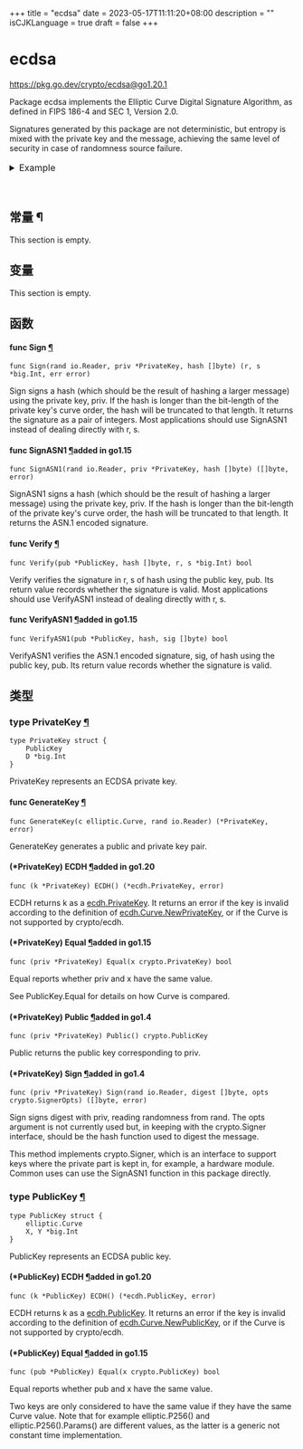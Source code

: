 +++
title = "ecdsa"
date = 2023-05-17T11:11:20+08:00
description = ""
isCJKLanguage = true
draft = false
+++
# ecdsa

https://pkg.go.dev/crypto/ecdsa@go1.20.1



Package ecdsa implements the Elliptic Curve Digital Signature Algorithm, as defined in FIPS 186-4 and SEC 1, Version 2.0.

Signatures generated by this package are not deterministic, but entropy is mixed with the private key and the message, achieving the same level of security in case of randomness source failure.

<details tabindex="-1" id="example-package" class="Documentation-exampleDetails js-exampleContainer" style="box-sizing: border-box; border: 0px; font-style: inherit; font-variant: inherit; font-weight: inherit; font-stretch: inherit; line-height: inherit; font-family: inherit; font-size: 16px; margin: 1rem 0px 0px; padding: 0px; vertical-align: baseline; display: block;"><summary class="Documentation-exampleDetailsHeader" style="box-sizing: border-box; border: 0px; font-style: inherit; font-variant: inherit; font-weight: inherit; font-stretch: inherit; line-height: inherit; font-family: inherit; font-size: 16px; margin: 0px 0px 2rem; padding: 0px; vertical-align: baseline; color: var(--color-brand-primary); cursor: pointer; outline: none; text-decoration: none;">Example<span>&nbsp;</span><a href="https://pkg.go.dev/crypto/ecdsa@go1.20.1#example-package" style="box-sizing: border-box; border: 0px; font-style: inherit; font-variant: inherit; font-weight: inherit; font-stretch: inherit; line-height: inherit; font-family: inherit; font-size: 16px; margin: 0px; padding: 0px; vertical-align: baseline; color: var(--color-brand-primary); text-decoration: none; opacity: 0;">¶</a></summary><div class="Documentation-exampleDetailsBody" style="box-sizing: border-box; border: 0px; font-style: inherit; font-variant: inherit; font-weight: inherit; font-stretch: inherit; line-height: inherit; font-family: inherit; font-size: 16px; margin: 0px; padding: 0px; vertical-align: baseline;"><textarea class="Documentation-exampleCode code" spellcheck="false" style="box-sizing: border-box; font-style: inherit; font-variant: inherit; font-weight: inherit; font-stretch: inherit; font-size: 0.875rem; line-height: 1.5em; font-family: SFMono-Regular, Consolas, &quot;Liberation Mono&quot;, Menlo, monospace; background-color: var(--color-background-accented); border: var(--border); border-top-left-radius: ; border-top-right-radius: ; border-bottom-right-radius: 0px; border-bottom-left-radius: 0px; color: var(--color-text); overflow-x: auto; padding: 0.625rem; tab-size: 4; white-space: pre; height: 37.125rem; outline: none; resize: none; width: 981.76px; margin: 0px;"></textarea><pre style="box-sizing: border-box; border: var(--border); font-style: inherit; font-variant: inherit; font-weight: inherit; font-stretch: inherit; line-height: 1.5em; font-family: SFMono-Regular, Consolas, &quot;Liberation Mono&quot;, Menlo, monospace; font-size: 0.875rem; margin: -0.25rem 0px 1rem; padding: 0.625rem; vertical-align: baseline; background-color: var(--color-background-accented); border-radius: 0px 0px 0.3rem 0.3rem; color: var(--color-text); overflow-x: auto; tab-size: 4; white-space: pre;"><span class="Documentation-exampleOutputLabel" style="box-sizing: border-box; border: 0px; font-style: inherit; font-variant: inherit; font-weight: inherit; font-stretch: inherit; line-height: inherit; font-family: inherit; font-size: 14px; margin: 0px; padding: 0px; vertical-align: baseline; color: var(--color-text-subtle);"></span><span class="Documentation-exampleOutput" style="box-sizing: border-box; border: 0px; font-style: inherit; font-variant: inherit; font-weight: inherit; font-stretch: inherit; line-height: inherit; font-family: inherit; font-size: 14px; margin: 0px 0px 0.5rem; padding: 0px; vertical-align: baseline; border-top-left-radius: 0px; border-top-right-radius: 0px;"></span></pre></div><div class="Documentation-exampleButtonsContainer" style="box-sizing: border-box; border: 0px; font-style: inherit; font-variant: inherit; font-weight: inherit; font-stretch: inherit; line-height: inherit; font-family: inherit; font-size: 16px; margin: 0.5rem 0px 0px; padding: 0px; vertical-align: baseline; align-items: center; display: flex; justify-content: flex-end;"><p class="Documentation-exampleError" role="alert" aria-atomic="true" style="box-sizing: border-box; border: 0px; font-style: inherit; font-variant: inherit; font-weight: inherit; font-stretch: inherit; line-height: 1.5rem; font-family: inherit; font-size: 1rem; margin: 1rem 0px; padding: 0px 0.5rem 0px 0px; vertical-align: baseline; max-width: 60rem; color: var(--pink);"></p><button class="Documentation-exampleShareButton" aria-label="Share Code" style="box-sizing: border-box; border: 0.0625rem solid var(--turq-dark); font: inherit; margin: 0px 0px 0px 0.5rem; padding: 0px 1rem; vertical-align: baseline; border-radius: 0.25rem; cursor: pointer; height: 2rem; background-color: var(--white); color: var(--turq-dark);"></button><button class="Documentation-exampleFormatButton" aria-label="Format Code" style="box-sizing: border-box; border: 0.0625rem solid var(--turq-dark); font: inherit; margin: 0px 0px 0px 0.5rem; padding: 0px 1rem; vertical-align: baseline; border-radius: 0.25rem; cursor: pointer; height: 2rem; background-color: var(--white); color: var(--turq-dark);"></button><button class="Documentation-exampleRunButton" aria-label="Run Code" style="box-sizing: border-box; border: 0.0625rem solid var(--turq-dark); font: inherit; margin: 0px 0px 0px 0.5rem; padding: 0px 1rem; vertical-align: baseline; border-radius: 0.25rem; cursor: pointer; height: 2rem; background-color: var(--turq-dark); color: var(--white);"></button></div></details>










  
  
  


  





## 常量 ¶

This section is empty.

## 变量

This section is empty.

## 函数

#### func Sign [¶](https://pkg.go.dev/crypto/ecdsa@go1.20.1#Sign)

```
func Sign(rand io.Reader, priv *PrivateKey, hash []byte) (r, s *big.Int, err error)
```

Sign signs a hash (which should be the result of hashing a larger message) using the private key, priv. If the hash is longer than the bit-length of the private key's curve order, the hash will be truncated to that length. It returns the signature as a pair of integers. Most applications should use SignASN1 instead of dealing directly with r, s.

#### func SignASN1 [¶](https://pkg.go.dev/crypto/ecdsa@go1.20.1#SignASN1)added in go1.15

```
func SignASN1(rand io.Reader, priv *PrivateKey, hash []byte) ([]byte, error)
```

SignASN1 signs a hash (which should be the result of hashing a larger message) using the private key, priv. If the hash is longer than the bit-length of the private key's curve order, the hash will be truncated to that length. It returns the ASN.1 encoded signature.

#### func Verify [¶](https://pkg.go.dev/crypto/ecdsa@go1.20.1#Verify)

```
func Verify(pub *PublicKey, hash []byte, r, s *big.Int) bool
```

Verify verifies the signature in r, s of hash using the public key, pub. Its return value records whether the signature is valid. Most applications should use VerifyASN1 instead of dealing directly with r, s.

#### func VerifyASN1 [¶](https://pkg.go.dev/crypto/ecdsa@go1.20.1#VerifyASN1)added in go1.15

```
func VerifyASN1(pub *PublicKey, hash, sig []byte) bool
```

VerifyASN1 verifies the ASN.1 encoded signature, sig, of hash using the public key, pub. Its return value records whether the signature is valid.

## 类型

### type PrivateKey [¶](https://pkg.go.dev/crypto/ecdsa@go1.20.1#PrivateKey)

```
type PrivateKey struct {
	PublicKey
	D *big.Int
}
```

PrivateKey represents an ECDSA private key.

#### func GenerateKey [¶](https://pkg.go.dev/crypto/ecdsa@go1.20.1#GenerateKey)

```
func GenerateKey(c elliptic.Curve, rand io.Reader) (*PrivateKey, error)
```

GenerateKey generates a public and private key pair.

#### (*PrivateKey) ECDH [¶](https://pkg.go.dev/crypto/ecdsa@go1.20.1#PrivateKey.ECDH)added in go1.20

```
func (k *PrivateKey) ECDH() (*ecdh.PrivateKey, error)
```

ECDH returns k as a [ecdh.PrivateKey](https://pkg.go.dev/crypto/ecdh#PrivateKey). It returns an error if the key is invalid according to the definition of [ecdh.Curve.NewPrivateKey](https://pkg.go.dev/crypto/ecdh#Curve.NewPrivateKey), or if the Curve is not supported by crypto/ecdh.

#### (*PrivateKey) Equal [¶](https://pkg.go.dev/crypto/ecdsa@go1.20.1#PrivateKey.Equal)added in go1.15

```
func (priv *PrivateKey) Equal(x crypto.PrivateKey) bool
```

Equal reports whether priv and x have the same value.

See PublicKey.Equal for details on how Curve is compared.

#### (*PrivateKey) Public [¶](https://pkg.go.dev/crypto/ecdsa@go1.20.1#PrivateKey.Public)added in go1.4

```
func (priv *PrivateKey) Public() crypto.PublicKey
```

Public returns the public key corresponding to priv.

#### (*PrivateKey) Sign [¶](https://pkg.go.dev/crypto/ecdsa@go1.20.1#PrivateKey.Sign)added in go1.4

```
func (priv *PrivateKey) Sign(rand io.Reader, digest []byte, opts crypto.SignerOpts) ([]byte, error)
```

Sign signs digest with priv, reading randomness from rand. The opts argument is not currently used but, in keeping with the crypto.Signer interface, should be the hash function used to digest the message.

This method implements crypto.Signer, which is an interface to support keys where the private part is kept in, for example, a hardware module. Common uses can use the SignASN1 function in this package directly.

### type PublicKey [¶](https://pkg.go.dev/crypto/ecdsa@go1.20.1#PublicKey)

```
type PublicKey struct {
	elliptic.Curve
	X, Y *big.Int
}
```

PublicKey represents an ECDSA public key.

#### (*PublicKey) ECDH [¶](https://pkg.go.dev/crypto/ecdsa@go1.20.1#PublicKey.ECDH)added in go1.20

```
func (k *PublicKey) ECDH() (*ecdh.PublicKey, error)
```

ECDH returns k as a [ecdh.PublicKey](https://pkg.go.dev/crypto/ecdh#PublicKey). It returns an error if the key is invalid according to the definition of [ecdh.Curve.NewPublicKey](https://pkg.go.dev/crypto/ecdh#Curve.NewPublicKey), or if the Curve is not supported by crypto/ecdh.

#### (*PublicKey) Equal [¶](https://pkg.go.dev/crypto/ecdsa@go1.20.1#PublicKey.Equal)added in go1.15

```
func (pub *PublicKey) Equal(x crypto.PublicKey) bool
```

Equal reports whether pub and x have the same value.

Two keys are only considered to have the same value if they have the same Curve value. Note that for example elliptic.P256() and elliptic.P256().Params() are different values, as the latter is a generic not constant time implementation.